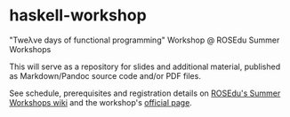 haskell-workshop
================

"Tweλve days of functional programming" Workshop @ ROSEdu Summer Workshops

This will serve as a repository for slides and additional material, published
as Markdown/Pandoc source code and/or PDF files.

See schedule, prerequisites and registration details on [ROSEdu's Summer
Workshops wiki][wiki] and the workshop's [official page][lambda].

[wiki]: http://workshop.rosedu.org/2014/sesiuni/haskell "Haskell workshop"
[lambda]: http://lambda.rosedu.org "λ.rosedu.org"
